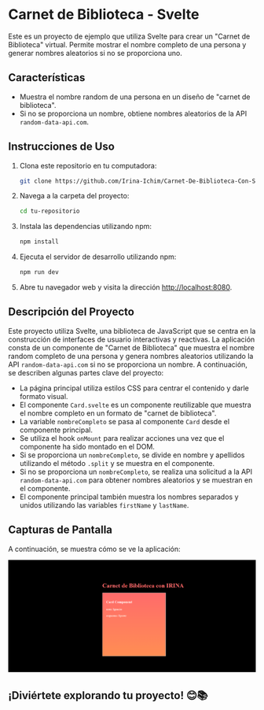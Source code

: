 # Carnet de Biblioteca - Svelte

Este es un proyecto de ejemplo que utiliza Svelte para crear un "Carnet de Biblioteca" virtual. Permite mostrar el nombre completo de una persona y generar nombres aleatorios si no se proporciona uno.

## Características

- Muestra el nombre random de una persona en un diseño de "carnet de biblioteca".
- Si no se proporciona un nombre, obtiene nombres aleatorios de la API `random-data-api.com`.

## Instrucciones de Uso

1. Clona este repositorio en tu computadora:

   ```sh
   git clone https://github.com/Irina-Ichim/Carnet-De-Biblioteca-Con-Svelte.git
   ```

2. Navega a la carpeta del proyecto:

   ```sh
   cd tu-repositorio
   ```

3. Instala las dependencias utilizando npm:

   ```sh
   npm install
   ```

4. Ejecuta el servidor de desarrollo utilizando npm:

   ```sh
   npm run dev
   ```

5. Abre tu navegador web y visita la dirección [http://localhost:8080](http://localhost:8080).

## Descripción del Proyecto

Este proyecto utiliza Svelte, una biblioteca de JavaScript que se centra en la construcción de interfaces de usuario interactivas y reactivas. La aplicación consta de un componente de "Carnet de Biblioteca" que muestra el nombre random completo de una persona y genera nombres aleatorios utilizando la API `random-data-api.com` si no se proporciona un nombre. A continuación, se describen algunas partes clave del proyecto:

- La página principal utiliza estilos CSS para centrar el contenido y darle formato visual.
- El componente `Card.svelte` es un componente reutilizable que muestra el nombre completo en un formato de "carnet de biblioteca".
- La variable `nombreCompleto` se pasa al componente `Card` desde el componente principal.
- Se utiliza el hook `onMount` para realizar acciones una vez que el componente ha sido montado en el DOM.
- Si se proporciona un `nombreCompleto`, se divide en nombre y apellidos utilizando el método `.split` y se muestra en el componente.
- Si no se proporciona un `nombreCompleto`, se realiza una solicitud a la API `random-data-api.com` para obtener nombres aleatorios y se muestran en el componente.
- El componente principal también muestra los nombres separados y unidos utilizando las variables `firstName` y `lastName`.

## Capturas de Pantalla

A continuación, se muestra cómo se ve la aplicación:

![Captura de Pantalla](/src/lib/Captura%20de%20pantalla%20(124).png)

## ¡Diviértete explorando tu proyecto! 😊📚